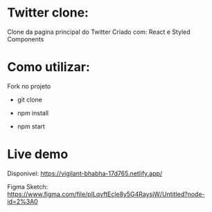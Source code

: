 # Twitter clone:

Clone da pagina principal do Twitter
Criado com: React e Styled Components

# Como utilizar:

Fork no projeto

- git clone

- npm install

- npm start

# Live demo 
Disponivel: https://vigilant-bhabha-17d765.netlify.app/


Figma Sketch: https://www.figma.com/file/pILqvftEcle8y5G4RaysjW/Untitled?node-id=2%3A0
